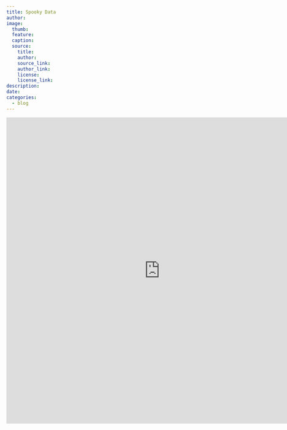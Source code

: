 ```yaml
---
title: Spooky Data
author:
image:
  thumb:
  feature:
  caption:
  source:
    title:
    author:
    source_link:
    author_link:
    license:
    license_link:
description:
date:
categories:
  - blog
---
```


<embed
src="http://datasf.org/SF-Halloween-Movie-Map/"
style="width:800px;
 height: 800px;">
